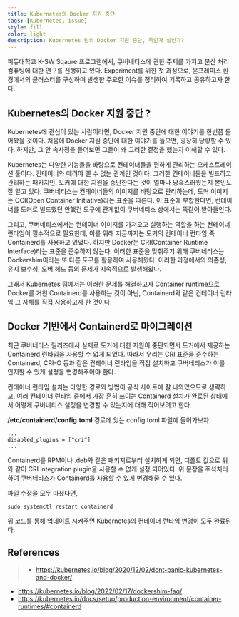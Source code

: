 ```yaml
---
title: Kubernetes의 Docker 지원 중단  
tags: [Kubernetes, issue]
style: fill
color: light
description: Kubernetes 팀의 Docker 지원 중단, 득인가 실인가?
---
```


퍼듀대학교 K-SW Sqaure 프로그램에서, 쿠버네티스에 관한 주제를 가지고 분산 처리 컴퓨팅에 대한 연구를 진행하고 있다.
Experiment를 위한 첫 과정으로, 온프레미스 환경에서의 클러스터를 구성하며 발생한 주요한 이슈를 정리하여 기록하고 공유하고자 한다.

## Kubernetes의 Docker 지원 중단 ? 
Kubernetes에 관심이 있는 사람이라면, Docker 지원 중단에 대한 이야기를 한번쯤 들어봤을 것이다.
처음에 Docker 지원 중단에 대한 이야기를 들으면, 굉장히 당황할 수 있다. 
하지만, 그 안 속사정을 들어보면 그들이 왜 그러한 결정을 했는지 이해할 수 있다.

Kubernetes는 다양한 기능들을 바탕으로 컨테이너들을 편하게 관리하는 오케스트레이션 툴이다. 컨테이너와 떼려야 뗄 수 없는 관계인 것이다.
그러한 컨테이너들을 빌드하고 관리하는 패키지인, 도커에 대한 지원을 중단한다는 것이 얼마나 당혹스러웠는지 본인도 잘 알고 있다.
쿠버네티스는 컨테이너들의 이미지를 바탕으로 관리하는데, 도커 이미지는 OCI(Open Container Initiative)라는 표준을 따른다.
이 표준에 부합한다면, 컨테이너를 도커로 빌드했던 안했건 도구에 관계없이 쿠버네티스 상에서는 똑같이 받아들인다. 

그리고, 쿠버네티스에서는 컨테이너 이미지를 가져오고 실행하는 역할을 하는 컨테이너 런타임이 필수적으로 필요한데, 
이를 위해 지금까지는 도커의 컨테이너 런타임,즉 Containerd를 사용하고 있었다. 하지만 Docker는 CRI(Container Runtime Interface)라는 
표준을 준수하지 않는다. 이러한 표준을 맞춰주기 위해 쿠버네티스는 Dockershim이라는 또 다른 도구를 활용하여 사용해왔다.
이러한 과정에서의 의존성, 유지 보수성, 오버 헤드 등의 문제가 지속적으로 발생해왔다.

그래서 Kubernetes 팀에서는 이러한 문제를 해결하고자 Container runtime으로 Docker를 거친 Containerd를 사용하는 것이 아닌,
Containerd와 같은 컨테이너 런타임 그 자체를 직접 사용하고자 한 것이다.

## Docker 기반에서 Containerd로 마이그레이션
최근 쿠버네티스 릴리즈에서 실제로 도커에 대한 지원이 중단되면서 도커에서 제공하는 Containerd 런타임을 사용할 수 없게 되었다.
따라서 우리는 CRI 표준을 준수하는 Containerd, CRI-O 등과 같은 컨테이너 런타임을 직접 설치하고 쿠버네티스가 이를 인지할 수 있게
설정을 변경해주어야 한다.

컨테이너 런타임 설치는 다양한 경로와 방법이 공식 사이트에 잘 나와있으므로 생략하고, 여러 컨테이너 런타임 중에서 가장 흔히 쓰이는
Containerd 설치가 완료된 상태에서 어떻게 쿠버네티스 설정을 변경할 수 있는지에 대해 적어보려고 한다.

**/etc/containerd/config.toml** 경로에 있는 config.toml 파일에 들어가보자.
```
...
disabled_plugins = ["cri"]
...
```

Containerd를 RPM이나 .deb와 같은 패키지로부터 설치하게 되면, 디폴트 값으로 위와 같이 CRI integration plugin을
사용할 수 없게 설정 되어있다. 위 문장을 주석처리하여 쿠버네티스가 Containerd를 사용할 수 있게 변경해줄 수 있다.

파일 수정을 모두 마쳤다면,
```
sudo systemctl restart containerd
```
위 코드를 통해 업데이트 시켜주면 Kubernetes의 컨테이너 런타임 변경이 모두 완료된다.

## References
> * https://kubernetes.io/blog/2020/12/02/dont-panic-kubernetes-and-docker/
* https://kubernetes.io/blog/2022/02/17/dockershim-faq/
* https://kubernetes.io/docs/setup/production-environment/container-runtimes/#containerd